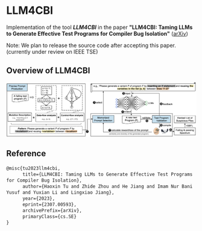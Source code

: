 # LLM4CBI

Implementation of the tool ***LLM4CBI*** in the paper  **"LLM4CBI: Taming LLMs to Generate Effective Test Programs for Compiler Bug Isolation"** ([arXiv](https://arxiv.org/pdf/2307.00593.pdf))

Note: We plan to release the source code after accepting this paper. (currently under review on IEEE TSE)


## Overview of LLM4CBI

![](./gpt1.png)


## Reference
```
@misc{tu2023llm4cbi,
      title={LLM4CBI: Taming LLMs to Generate Effective Test Programs for Compiler Bug Isolation}, 
      author={Haoxin Tu and Zhide Zhou and He Jiang and Imam Nur Bani Yusuf and Yuxian Li and Lingxiao Jiang},
      year={2023},
      eprint={2307.00593},
      archivePrefix={arXiv},
      primaryClass={cs.SE}
}
```

